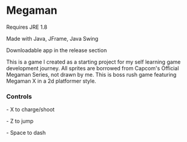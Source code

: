 <h1>Megaman</h1>
Requires JRE 1.8
<p>Made with Java, JFrame, Java Swing</p>
Downloadable app in the release section

This is a game I created as a starting project for my self learning game development journey.
All sprites are borrowed from Capcom's Official Megaman Series, not drawn by me.
This is boss rush game featuring Megaman X in a 2d platformer style.

<h3>Controls </h3>
<p> - X to charge/shoot</p>
<p> - Z to jump </p>
<p>- Space to dash</p>
